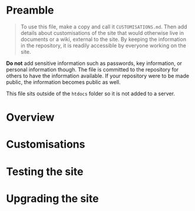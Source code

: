 # Preamble

> To use this file, make a copy and call it ``CUSTOMISATIONS.md``. Then add details about customisations of the site that would otherwise live in documents or a wiki, external to the site. By keeping the information in the repository, it is readily accessible by everyone working on the site.

**Do not** add sensitive information such as passwords, key information, or personal information though. The file is committed to the repository for others to have the information available. If your repository were to be made public, the information becomes public as well.

This file sits outside of the `htdocs` folder so it is not added to a server.

# Overview

# Customisations

# Testing the site

# Upgrading the site